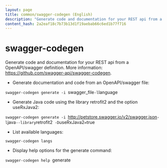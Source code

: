 ```yaml
---
layout: page
title: common/swagger-codegen (English)
description: "Generate code and documentation for your REST api from a OpenAPI/swagger definition."
content_hash: 2a2eaf18c7b73b13d1f19aebab66c6ed1b77f716
---
```

# swagger-codegen

Generate code and documentation for your REST api from a OpenAPI/swagger definition.
More information: <https://github.com/swagger-api/swagger-codegen>.

- Generate documentation and code from an OpenAPI/swagger file:

`swagger-codegen generate -i `<span class="tldr-var badge badge-pill bg-dark-lm bg-white-dm text-white-lm text-dark-dm font-weight-bold">swagger_file</span>` -l `<span class="tldr-var badge badge-pill bg-dark-lm bg-white-dm text-white-lm text-dark-dm font-weight-bold">language</span>

- Generate Java code using the library retrofit2 and the option useRxJava2:

`swagger-codegen generate -i `<span class="tldr-var badge badge-pill bg-dark-lm bg-white-dm text-white-lm text-dark-dm font-weight-bold">http://petstore.swagger.io/v2/swagger.json</span>` -l `<span class="tldr-var badge badge-pill bg-dark-lm bg-white-dm text-white-lm text-dark-dm font-weight-bold">java</span>` --library `<span class="tldr-var badge badge-pill bg-dark-lm bg-white-dm text-white-lm text-dark-dm font-weight-bold">retrofit2</span>` -D`<span class="tldr-var badge badge-pill bg-dark-lm bg-white-dm text-white-lm text-dark-dm font-weight-bold">useRxJava2</span>`=`<span class="tldr-var badge badge-pill bg-dark-lm bg-white-dm text-white-lm text-dark-dm font-weight-bold">true</span>

- List available languages:

`swagger-codegen langs`

- Display help options for the generate command:

`swagger-codegen help `<span class="tldr-var badge badge-pill bg-dark-lm bg-white-dm text-white-lm text-dark-dm font-weight-bold">generate</span>
